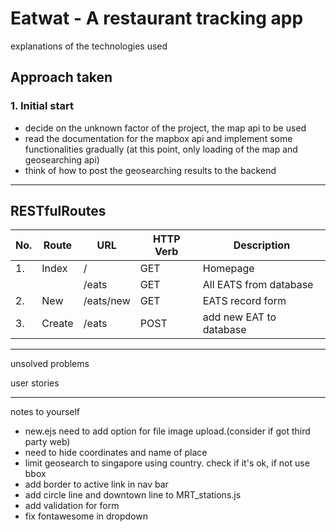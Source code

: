 # Eatwat - A restaurant tracking app

explanations of the technologies used

## Approach taken
### 1. Initial start
- decide on the unknown factor of the project, the map api to be used
- read the documentation for the mapbox api and implement some functionalities gradually (at this point, only loading of the map and geosearching api)
- think of how to post the geosearching results to the backend
------------------------------------------

## RESTfulRoutes

|No.|Route      | URL             | HTTP Verb |Description
|--|------------|-----------------|-----------|------------ 
|1.| Index      |  /              | GET       | Homepage
|  |            |  /eats          | GET       | All EATS from database
|2.| New        |  /eats/new      | GET       | EATS record form
|3.| Create     |  /eats          | POST      | add new EAT to database



------------------------------------------
unsolved problems


user stories

-----------------------------------------
notes to yourself 
- new.ejs need to add option for file image upload.(consider if got third party web)
- need to hide coordinates and name of place
- limit geosearch to singapore using country. check if it's ok, if not use bbox
- add border to active link in nav bar
- add circle line and downtown line to MRT_stations.js
- add validation for form
- fix fontawesome in dropdown